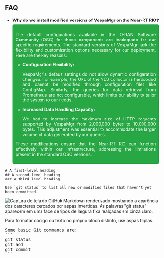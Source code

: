 ## FAQ

- **Why do we install modified versions of VespaMgr on the Near-RT RIC❓**
  <div style="background-color: #28a745; padding: 10px; border-radius: 5px;">
    <p align="justify" style="color: white;">
      The default configurations available in the O-RAN Software Community (OSC) for these components are inadequate for our specific requirements. The standard versions of VespaMgr lack the flexibility and customization options necessary for our deployment. Here are the key reasons:
    </p>
    <ul style="color: white;">
      <li><strong>Configuration Flexibility:</strong>
        <p align="justify" style="color: white;">
          VespaMgr's default settings do not allow dynamic configuration changes. For example, the URL of the VES collector is hardcoded and cannot be modified through configuration files like ConfigMap. Similarly, the queries for data retrieval from Prometheus are not configurable, which limits our ability to tailor the system to our needs.
        </p>
      </li>
      <li><strong>Increased Data Handling Capacity:</strong>
        <p align="justify" style="color: white;">
          We had to increase the maximum size of HTTP requests supported by VespaMgr from 2,000,000 bytes to 10,000,000 bytes. This adjustment was essential to accommodate the larger volume of data generated by our queries.
        </p>
      </li>
    </ul>
    <p align="justify" style="color: white;">
      These modifications ensure that the Near-RT RIC can function effectively within our infrastructure, addressing the limitations present in the standard OSC versions.
    </p>
  </div>

<pre><code class="hljs language-markdown"><span class="hljs-section"># A first-level heading</span>
<span class="hljs-section">## A second-level heading</span>
<span class="hljs-section">### A third-level heading</span>
</code></pre>

<pre><code class="hljs language-markdown">Use <span class="hljs-code">`git status`</span> to list all new or modified files that haven't yet been committed.
</code></pre>
<p><picture><source srcset="/assets/cb-24556/mw-1440/images/help/writing/inline-code-rendered.webp 2x" type="image/webp"><img src="/assets/cb-24556/images/help/writing/inline-code-rendered.png" alt="Captura de tela do GitHub Markdown renderizado mostrando a aparência dos caracteres cercados por aspas invertidas. As palavras &#x22;git status&#x22; aparecem em uma face de tipos de largura fixa realçadas em cinza claro."></picture></p>
<p>Para formatar código ou texto no próprio bloco distinto, use aspas triplas.</p>
<pre>Some basic Git commands are:
```
git status
git add
git commit
```
</pre>
